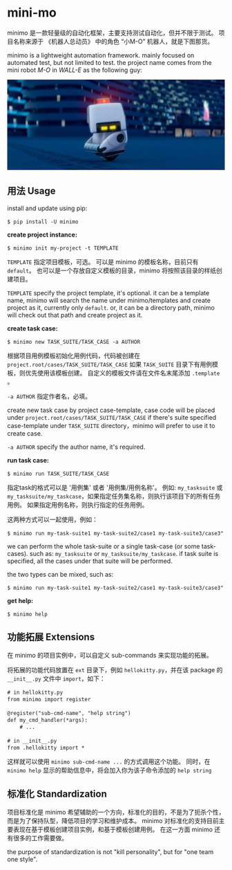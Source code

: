 # mini-mo
minimo 是一款轻量级的自动化框架，主要支持测试自动化，但并不限于测试。 
项目名称来源于 《机器人总动员》 中的角色 “小M-O” 机器人，就是下图那货。

minimo is a lightweight automation framework. mainly focused on automated test, but not limited to test.
the project name comes from the mini robot _M-O_ in _WALL-E_ as the following guy:

![home page](./images/walle-mo.jpg "M-O")

## 用法 Usage
install and update using pip:

	$ pip install -U minimo

**create project instance:**

	$ minimo init my-project -t TEMPLATE

`TEMPLATE` 指定项目模板，可选。 可以是 minimo 的模板名称，目前只有 `default`。
也可以是一个存放自定义模板的目录，minimo 将按照该目录的样纸创建项目。 

`TEMPLATE` specify the project template, it's optional.
it can be a template name, minimo will search the name under minimo/templates and create project as it, currently only `default`.
or, it can be a directory path, minimo will check out that path and create project as it.

**create task case:**

	$ minimo new TASK_SUITE/TASK_CASE -a AUTHOR

根据项目用例模板初始化用例代码，代码被创建在 `project.root/cases/TASK_SUITE/TASK_CASE` 
如果 `TASK_SUITE` 目录下有用例模板，则优先使用该模板创建。
自定义的模板文件请在文件名末尾添加 `.template` 。

`-a AUTHOR` 指定作者名，必填。

create new task case by project case-template, case code will be placed under `project.root/cases/TASK_SUITE/TASK_CASE`
if there's suite specified case-template under `TASK_SUITE` directory，minimo will prefer to use it to create case.

`-a AUTHOR` specify the author name, it's required.

**run task case:**

	$ minimo run TASK_SUITE/TASK_CASE

指定task的格式可以是 '用例集' 或者 '用例集/用例名称'。 例如: `my_tasksuite` 或 `my_tasksuite/my_taskcase`，如果指定任务集名称，则执行该项目下的所有任务用例。
如果指定用例名称，则执行指定的任务用例。

这两种方式可以一起使用，例如：

	$ minimo run my-task-suite1 my-task-suite2/case1 my-task-suite3/case3"

we can perform the whole task-suite or a single task-case (or some task-cases). such as: `my_tasksuite` or `my_tasksuite/my_taskcase`. 
if task suite is specified, all the cases under that suite will be performed.

the two types can be mixed, such as:

	$ minimo run my-task-suite1 my-task-suite2/case1 my-task-suite3/case3"

**get help:**

	$ minimo help

## 功能拓展 Extensions
在 minimo 的项目实例中，可以自定义 sub-commands 来实现功能的拓展。

将拓展的功能代码放置在 `ext` 目录下，例如 `hellokitty.py`，并在该 package 的 `__init__.py` 文件中 `import`，如下：

	# in hellokitty.py
	from minimo import register

	@register("sub-cmd-name", "help string")
	def my_cmd_handler(*args):
		# ...

	# in __init__.py
	from .hellokitty import *

这样就可以使用 `minimo sub-cmd-name ...` 的方式调用这个功能。 同时，在 `minimo help` 显示的帮助信息中，将会加入你为该子命令添加的 `help string`

## 标准化 Standardization
项目标准化是 minimo 希望辅助的一个方向，标准化的目的，不是为了扼杀个性，而是为了保持队型，降低项目的学习和维护成本。
minimo 对标准化的支持目前主要表现在基于模板创建项目实例，和基于模板创建用例。 在这一方面 minimo 还有很多的工作需要做。

the purpose of standardization is not "kill personality", but for "one team one style".